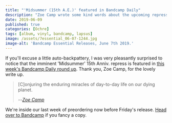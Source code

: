 ```yaml
---
title: "'Midsummer (15th A.E.)' featured in Bandcamp Daily"
description: "Zoe Camp wrote some kind words about the upcoming repress of 'Midsummer'."
date: 2019-06-09
published: true
categories: [Ochre]
tags: [album, vinyl, bandcamp, lapsus]
image: /assets/7essential_06-07-1244.jpg
image-alt: 'Bandcamp Essential Releases, June 7th 2019.'
---
```


If you'll excuse a little auto-backpattery, I was very pleasantly surprised to notice that the imminent 'Midsummer' 15th Anniv. repress is featured in [this week's Bandcamp Daily round up](https://daily.bandcamp.com/2019/06/07/bandcamp-essential-releases-june-7/). Thank you, Zoe Camp, for the lovely write up.

> [C]onjuring the enduring miracles of day-to-day life on our dying planet.
>
> --<cite>[Zoe Camp](https://daily.bandcamp.com/2019/06/07/bandcamp-essential-releases-june-7/)</cite>

We're inside our last week of preordering now before Friday's release. [Head over to Bandcamp](https://bandcamp.ochremusic.com/album/a-midsummer-nice-dream-15th-anniversary-edition) if you fancy a copy.
